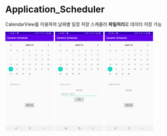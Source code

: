# Application_Scheduler
CalendarView를 이용하여 날짜별 일정 저장 스케줄러 
**파일처리**로 데이터 저장 가능

<img src="1.jpg" width="30%"> <img src="2.jpg" width="30%"> <img src="3.jpg" width="30%">
